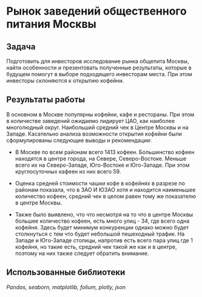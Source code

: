 # Рынок заведений общественного питания Москвы

## Задача

Подготовить для инвесторов исследование рынка общепита Москвы, найти особенности и презентовать полученные результаты, которые в будущем помогут в выборе подходящего инвесторам места. При этом инвесторы склоняются к открытию кофейни.

## Результаты работы

В основном в Москве популярны кофейни, кафе и рестораны. При этом в количестве заведений ожидаемо лидирует ЦАО, как наиболее многолюдный округ. Наибольший средний чек в Центре Москвы и на Западе. Касательно анализа возможности открытия кофейни были сформулированы следующие выводы и рекомендации:

* В Москве по всем районам всего 1413 кофеен. Большинство кофеен находятся в центре города, на Севере, Северо-Востоке. Меньше всего их на Северо-Западе, Юго-Востоке и Юго-Западе. При этом круглосуточных кафеен из них всего 59. 

* Оценка средней стоимости чашки кофе в кофейнях в разрезе по районам показала, что в ЗАО И ЮЗАО хотя и находится наименьшее количество кофеен, средний чек в целом равен тому же показателю в центре Москвы. 

* Также было выявлено, что что несмотря на то что в центре Москвы большее количество кофеен, есть много улиц - 34, где всего одна кофейня. Здесь будет минимум конкуренции однако можно будет столкнуться с тем что будет небольшой пешеходный трафик. На Западе и Юго-Западе столицы, напротив есть всего пара улиц где 1 кофейня, но такие есть, средний чек такой же как и в центре, поэтому на них также следует обратить внимание.


## Использованные библиотеки
_Pandas, seaborn, matplotlib, folium, plotly, json_
